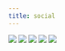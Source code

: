 ```yaml
---
title: social
---
```

<p>
    <a href="https://twitter.com/triggerise"><img src="/uploads/icons/twitter.svg" /></a>
    <a href="https://www.facebook.com/triggerise"><img src="/uploads/icons/facebook.svg" /></a>
    <a href="https://www.instagram.com/triggerise"><img src="/uploads/icons/instagram.svg" /></a>
    <a href="https://www.youtube.com/channel/UCB9i2kUn4j6wgyMLmk_-UQg/featured"><img src="/uploads/icons/youtube.svg" /></a>
    <a href="https://www.linkedin.com/company/triggerise/mycompany/"><img src="/uploads/icons/linkedin.svg" /></a>
</p>